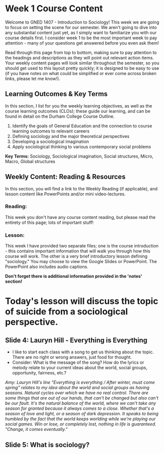 # Week 1 Course Content
Welcome to GNED 1407 - Introduction to Sociology! This week we are going to focus on setting the scene for our semester. We aren't going to dive into any substantial content just yet, as I simply want to familiarize you with our course details first. I consider week 1 to be the most important week to pay attention - many of your questions get answered before you even ask them! 

Read through this page from top to bottom, making sure to pay attention to the headings and descriptions as they will point out relevant action items. Your weekly content pages will look similar throughout the semester, so you should get used to this layout pretty quickly; it is designed to be easy to use (if you have notes on what could be simplified or ever come across broken links, please let me know!). 

## Learning Outcomes & Key Terms
In this section, I list for you the weekly learning objectives, as well as the course learning outcomes (CLOs); these guide our learning, and can be found in detail on the Durham College Course Outline.

1. Identify the goals of General Education and the connection to course learning outcomes to relevant careers
2. Defining sociology and the major theoretical perspectives
3. Developing a sociological imagination
4. Apply sociological thinking to various contemporary social problems

**Key Terms:** Sociology, Sociological imagination, Social structures, Micro, Macro, Global structures

## Weekly Content: Reading & Resources
In this section, you will find a link to the Weekly Reading (if applicable), and lesson content like PowerPoints and/or mini video-lectures. 

### Reading:

This week you don't have any course content reading, but please read the entirety of this page; lots of important stuff!

### Lesson: 

This week I have provided two separate files; one is the course introduction - this contains important information that will walk you through how this course will work. The other is a very brief introductory lesson defining "sociology." You may choose to view the Google Slides or PowerPoint. The PowerPoint also includes audio captions. 

**Don't forget there is additional information provided in the 'notes' section!**

# Today's lesson will discuss the topic of suicide from a sociological perspective.

## Slide 4: Lauryn Hill - Everything is Everything
- I like to start each class with a song to get us thinking about the topic. There are no right or wrong answers, just food for thought. 
- Consider: What is the message of the song? How do the lyrics or melody relate to your current ideas about the world, social groups, opportunity, fairness, etc.?

_Amy: Lauryn Hill's line "Everything is everything / After winter, must come spring" relates to my idea about the world and social groups as having seasons. Natural cycles over which we have no real control. There are some things that are out of our hands, that can't be changed but also can't be our fault. It's the natural balance of the world, where we can't take any season for granted because it always comes to a close. Whether that's a season of love and light, or a season of dark depression. It speaks to being humbled by the fact that the world keeps worlding while we're playing our social games. Win or lose, or completely lost, nothing in life is guaranteed. "Change, it comes eventually."_

## Slide 5: What is sociology?

